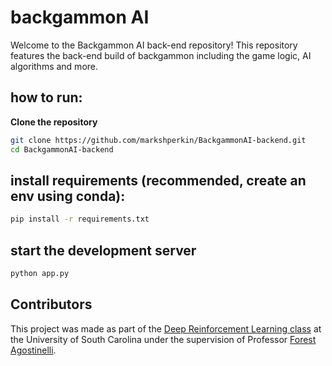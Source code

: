 # backgammon AI

Welcome to the Backgammon AI back-end repository! This repository features the back-end build of backgammon including the game logic, AI algorithms and more. 

## how to run:
**Clone the repository**
   ```sh
   git clone https://github.com/markshperkin/BackgammonAI-backend.git
   cd BackgammonAI-backend
```
## install requirements (recommended, create an env using conda):
```sh
pip install -r requirements.txt
```

## start the development server
```sh
python app.py
```


## Contributors
This project was made as part of the [Deep Reinforcement Learning class](https://cse.sc.edu/class/775) at the University of South Carolina under the supervision of Professor [Forest Agostinelli](https://cse.sc.edu/~foresta/).


